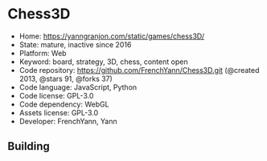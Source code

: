 # Chess3D

- Home: https://yanngranjon.com/static/games/chess3D/
- State: mature, inactive since 2016
- Platform: Web
- Keyword: board, strategy, 3D, chess, content open
- Code repository: https://github.com/FrenchYann/Chess3D.git (@created 2013, @stars 91, @forks 37)
- Code language: JavaScript, Python
- Code license: GPL-3.0
- Code dependency: WebGL
- Assets license: GPL-3.0
- Developer: FrenchYann, Yann

## Building
